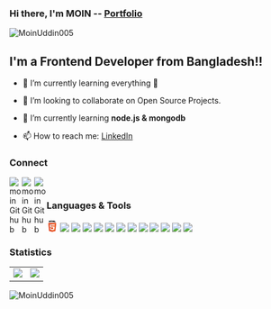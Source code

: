 ### Hi there, I'm MOIN -- [Portfolio](https://moinuddin005.github.io/?fbclid=IwAR0idYyZzQ33CB9jPRSALs2YO1OBaY_NYzcqnv4msHl7LXs7OQXwCdeF--8)

<img src="https://komarev.com/ghpvc/?username=MoinUddin005&label=Views&color=a4c639&style=plastic" alt="MoinUddin005" />



## I'm a Frontend Developer from Bangladesh!!

- 🌱 I’m currently learning everything 🤣

- 👯 I’m looking to collaborate on Open Source Projects.

- 🌱 I’m currently learning **node.js & mongodb**

- 📫 How to reach me: [LinkedIn](https://www.linkedin.com/in/moin-uddin-b83b30215/)


### Connect
<a href="https://www.linkedin.com/in/moin-uddin-b83b30215/">
  <img align="left" alt="moin Github" width="22px" src="https://cdn.jsdelivr.net/npm/simple-icons@v3/icons/linkedin.svg" />
</a> <a href="https://github.com/MoinUddin005">
  <img align="left" alt="moin Github" width="22px" src="https://cdn.jsdelivr.net/npm/simple-icons@v3/icons/github.svg" />
</a>
</a> <a href="https://www.facebook.com/moinuddin.niloy">
  <img align="left" alt="moin Github" width="22px" src="https://upload.wikimedia.org/wikipedia/commons/4/44/Facebook_Logo.png" />
</a>
<br>

### Languages & Tools

<code><img height="20" src="https://raw.githubusercontent.com/github/explore/80688e429a7d4ef2fca1e82350fe8e3517d3494d/topics/html/html.png"></code>
<code><img height="20" src="https://cdn.pixabay.com/photo/2017/08/05/11/16/logo-2582747_1280.png"></code>
<code><img height="20" src="https://p.kindpng.com/picc/s/485-4850258_bootstrap-logo-png-image-free-download-searchpng-logos.png"></code>
<code><img height="20" src="https://i2.wp.com/jackiesiggardphotography.com/wp-content/uploads/2020/03/7357467_instragram-logo-tailwind-logo-png-download.png.jpeg?ssl=1"></code>
<code><img height="20" src="https://upload.wikimedia.org/wikipedia/commons/6/6a/JavaScript-logo.png"></code>
<code><img height="20" src="https://cdn.freebiesupply.com/logos/thumbs/2x/nodejs-1-logo.png"></code>
<code><img height="20" src="https://pngimg.com/uploads/php/php_PNG6.png"></code>
<code><img height="20" src="https://upload.wikimedia.org/wikipedia/commons/thumb/9/9a/Visual_Studio_Code_1.35_icon.svg/1024px-Visual_Studio_Code_1.35_icon.svg.png"></code>
<code><img height="20" src="https://seeklogo.com/images/P/phpstorm-logo-220B633CDA-seeklogo.com.png"></code>
<code><img height="20" src="https://github.githubassets.com/images/modules/logos_page/GitHub-Mark.png"></code>
<code><img height="20" src="https://www.freelogovectors.net/wp-content/uploads/2021/09/adobe-photoshop-logo-freelogovectors.net_.png"></code>
<code><img height="20" src="https://w7.pngwing.com/pngs/528/113/png-transparent-ai-letter-illustration-brand-orange-logo-illustrator-orange-logo-adobe.png"></code>
<code><img height="20" src="https://miro.medium.com/max/600/1*5ojRlFULRD7LJGSAFlzn4g.jpeg"></code>






### Statistics

<table cellpadding="0">
  <tr style="padding: 0">
    <!-- GitHub Stats Card -->  
    <td valign="top"><img height="200" src="https://github-readme-stats.vercel.app/api?username=MoinUddin005&count_private=true&show_icons=true&theme=tokyonight&hide_border=true&custom_title=My%20GitHub%20Stats"/></td>
    <!-- GitHub Top Language Card -->
    <td valign="top"><img height="200" src="https://github-readme-stats.vercel.app/api/top-langs/?username=MoinUddin005&langs_count=6&layout=compact&theme=tokyonight&hide_border=true&hide=HTML&custom_title=Top%20Languages"/></td>
  </tr>
</table>

<p><img align="center" src="https://github-readme-streak-stats.herokuapp.com/?user=MoinUddin005&" alt="MoinUddin005"/></p>




